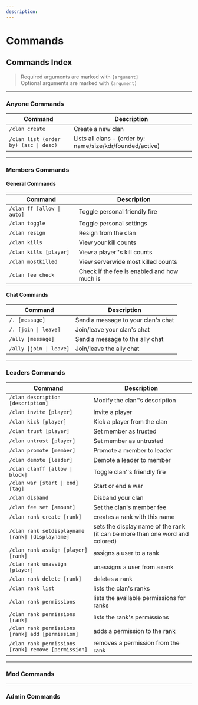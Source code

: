 ```yaml
---
description:
---
```


# Commands

## Commands Index
> Required arguments are marked with `[argument]`\
> Optional arguments are marked with `(argument)`

***

### Anyone Commands

|Command|Description|
|---|---|
|`/clan create`|Create a new clan|
|`/clan list (order by) (asc \| desc)`|Lists all clans - (order by: name/size/kdr/founded/active)|

***

### Members Commands

#### General Commands

|Command|Description|
|---|---|
|`/clan ff [allow \| auto]`|Toggle personal friendly fire|
|`/clan toggle`|Toggle personal settings|
|`/clan resign`|Resign from the clan|
|`/clan kills`|View your kill counts|
|`/clan kills [player]`|View a player''s kill counts|
|`/clan mostkilled`|View serverwide most killed counts|
|`/clan fee check`|Check if the fee is enabled and how much is |

#### Chat Commands

|Command|Description|
|---|---|
|`/. [message]`|Send a message to your clan's chat|
|`/. [join \| leave]`|Join/leave your clan's chat|
|`/ally [message]`|Send a message to the ally chat|
|`/ally [join \| leave]`|Join/leave the ally chat|

***

### Leaders Commands

|Command|Description|
|---|---|
|`/clan description [description]`|Modify the clan''s description|
|`/clan invite [player]`|Invite a player|
|`/clan kick [player]`|Kick a player from the clan|
|`/clan trust [player]`|Set member as trusted|
|`/clan untrust [player]`|Set member as untrusted|
|`/clan promote [member]`|Promote a member to leader|
|`/clan demote [leader]`|Demote a leader to member|
|`/clan clanff [allow \| block]`|Toggle clan''s friendly fire|
|`/clan war [start \| end] [tag]`|Start or end a war|
|`/clan disband`|Disband your clan|
|`/clan fee set [amount]`|Set the clan's member fee|
|`/clan rank create [rank]`|creates a rank with this name|
|`/clan rank setdisplayname [rank] [displayname]`|sets the display name of the rank (it can be more than one word and colored)|
|`/clan rank assign [player] [rank]`|assigns a user to a rank|
|`/clan rank unassign [player]`|unassigns a user from a rank|
|`/clan rank delete [rank]`|deletes a rank|
|`/clan rank list`|lists the clan's ranks|
|`/clan rank permissions`|lists the available permissions for ranks|
|`/clan rank permissions [rank]`|lists the rank's permissions|
|`/clan rank permissions [rank] add [permission]`|adds a permission to the rank|
|`/clan rank permissions [rank] remove [permission]`|removes a permission from the rank|
***

### Mod Commands

***

### Admin Commands